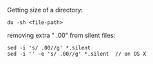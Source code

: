 Getting size of a directory:

    du -sh <file-path>
    
removing extra " .00" from silent files:

    sed -i 's/ .00//g' *.silent
    sed -i '' -e 's/ .00//g' *.silent  // on OS X
